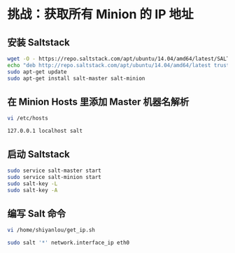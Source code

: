 # 挑战：获取所有 Minion 的 IP 地址

## 安装 Saltstack

```bash
wget -O - https://repo.saltstack.com/apt/ubuntu/14.04/amd64/latest/SALTSTACK-GPG-KEY.pub | sudo apt-key add -
echo "deb http://repo.saltstack.com/apt/ubuntu/14.04/amd64/latest trusty main" | sudo tee /etc/apt/sources.list.d/saltstack.list
sudo apt-get update
sudo apt-get install salt-master salt-minion
```

## 在 Minion Hosts 里添加 Master 机器名解析

```bash
vi /etc/hosts
```

```text
127.0.0.1 localhost salt
```

## 启动 Saltstack

```bash
sudo service salt-master start
sudo service salt-minion start
sudo salt-key -L
sudo salt-key -A
```

## 编写 Salt 命令

```bash
vi /home/shiyanlou/get_ip.sh
```

```bash
sudo salt '*' network.interface_ip eth0
```
